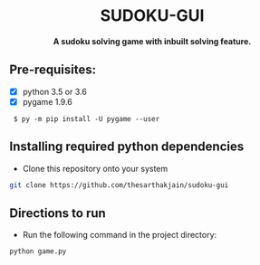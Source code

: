 <p align="center">
	<h1 align="center"> SUDOKU-GUI </h1>
	<h4 align="center"> A sudoku solving game with inbuilt solving feature. <h4>
</p>
	
	
## Pre-requisites:
- [X] python 3.5 or 3.6
- [X] pygame 1.9.6

```
 $ py -m pip install -U pygame --user
 ```


## Installing required python dependencies

- Clone this repository onto your system
```bash
git clone https://github.com/thesarthakjain/sudoku-gui
```


## Directions to run

- Run the following command in the project directory:
```
python game.py
```
